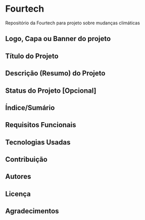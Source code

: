 # Fourtech
Repositório da Fourtech para projeto sobre mudanças climáticas

## Logo, Capa ou Banner do projeto
## Título do Projeto
## Descrição (Resumo) do Projeto
## Status do Projeto [Opcional]
## Índice/Sumário
## Requisitos Funcionais 
## Tecnologias Usadas
## Contribuição
## Autores
## Licença
## Agradecimentos

